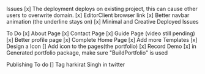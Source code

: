 Issues
[x] The deployment deploys on existing project, this can cause other users to overwrite domain.
[x] EditorClient browser link
[x] Better navbar animation (the underline stays on)
[x] Minimal and Creative Deployed Issues

To Do
[x] About Page
[x] Contact Page
[x] Guide Page (video still pending)
[x] Better profile page
[x] Complete Home Page
[x] Add more Templates
[x] Design a Icon
[] Add icon to the pages(the portfolio)
[x] Record Demo
[x] in Generated portfolio package, make sure "BuildPortfolio" is used

Publishing To do
[] Tag harkirat Singh in twitter